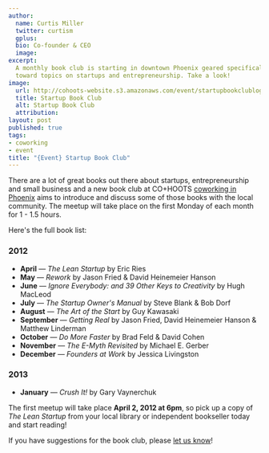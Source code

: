 ```yaml
---
author:
  name: Curtis Miller
  twitter: curtism
  gplus:
  bio: Co-founder & CEO
  image:
excerpt:
  A monthly book club is starting in downtown Phoenix geared specifically
  toward topics on startups and entrepreneurship. Take a look!
image:
  url: http://cohoots-website.s3.amazonaws.com/event/startupbookclublogo.jpg
  title: Startup Book Club
  alt: Startup Book Club
  attribution:
layout: post
published: true
tags:
- coworking
- event
title: "{Event} Startup Book Club"
---
```


There are a lot of great books out there about startups, entrepreneurship
and small business and a new book club at CO+HOOTS [coworking in Phoenix](http://cohoots.com)
aims to introduce and discuss some of those books with the local community. The
meetup will take place on the first Monday of each month for 1 - 1.5 hours.

Here's the full book list:

### 2012
  * **April** &mdash; *The Lean Startup* by Eric Ries
  * **May** &mdash; *Rework* by Jason Fried & David Heinemeier Hanson
  * **June** &mdash; *Ignore Everybody: and 39 Other Keys to Creativity* by Hugh MacLeod
  * **July** &mdash; *The Startup Owner's Manual* by Steve Blank & Bob Dorf
  * **August** &mdash; *The Art of the Start* by Guy Kawasaki
  * **September** &mdash; *Getting Real* by Jason Fried,  David Heinemeier Hanson & Matthew Linderman
  * **October** &mdash; *Do More Faster* by Brad Feld & David Cohen
  * **November** &mdash; *The E-Myth Revisited* by Michael E. Gerber
  * **December** &mdash; *Founders at Work* by Jessica Livingston

### 2013
  * **January** &mdash; *Crush It!* by Gary Vaynerchuk

The first meetup will take place **April 2, 2012 at 6pm**, so pick up a
copy of *The Lean Startup* from your local library or independent bookseller
today and start reading!

If you have suggestions for the book club, please [let us know](mailto:curtis@velocitylabs.io)!